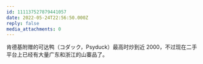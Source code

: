 ```yaml
---
id: 111137527879441057
date: 2022-05-24T22:56:50.000Z
reply: false
media_attachments: 0
---
```


肯德基附赠的可达鸭（コダック，Psyduck）最高时炒到近 2000，不过现在二手平台上已经有大量广东和浙江的山寨品了。

